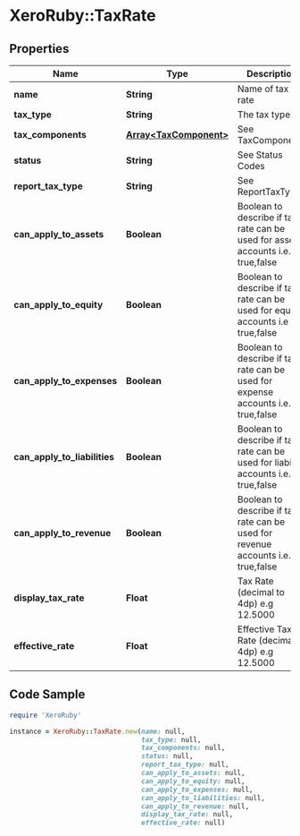 # XeroRuby::TaxRate

## Properties

Name | Type | Description | Notes
------------ | ------------- | ------------- | -------------
**name** | **String** | Name of tax rate | [optional] 
**tax_type** | **String** | The tax type | [optional] 
**tax_components** | [**Array&lt;TaxComponent&gt;**](TaxComponent.md) | See TaxComponents | [optional] 
**status** | **String** | See Status Codes | [optional] 
**report_tax_type** | **String** | See ReportTaxTypes | 
**can_apply_to_assets** | **Boolean** | Boolean to describe if tax rate can be used for asset accounts i.e.  true,false | [optional] 
**can_apply_to_equity** | **Boolean** | Boolean to describe if tax rate can be used for equity accounts i.e true,false | [optional] 
**can_apply_to_expenses** | **Boolean** | Boolean to describe if tax rate can be used for expense accounts  i.e. true,false | [optional] 
**can_apply_to_liabilities** | **Boolean** | Boolean to describe if tax rate can be used for liability accounts  i.e. true,false | [optional] 
**can_apply_to_revenue** | **Boolean** | Boolean to describe if tax rate can be used for revenue accounts i.e. true,false | [optional] 
**display_tax_rate** | **Float** | Tax Rate (decimal to 4dp) e.g 12.5000 | [optional] 
**effective_rate** | **Float** | Effective Tax Rate (decimal to 4dp) e.g 12.5000 | [optional] 

## Code Sample

```ruby
require 'XeroRuby'

instance = XeroRuby::TaxRate.new(name: null,
                                 tax_type: null,
                                 tax_components: null,
                                 status: null,
                                 report_tax_type: null,
                                 can_apply_to_assets: null,
                                 can_apply_to_equity: null,
                                 can_apply_to_expenses: null,
                                 can_apply_to_liabilities: null,
                                 can_apply_to_revenue: null,
                                 display_tax_rate: null,
                                 effective_rate: null)
```


